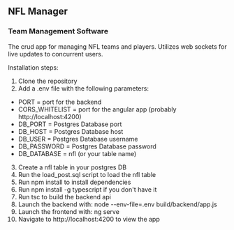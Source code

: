 ## NFL Manager
### Team Management Software
The crud app for managing NFL teams and players. Utilizes web sockets for live updates to concurrent users.

Installation steps: 
1. Clone the repository
2. Add a .env file with the following parameters:
  - PORT = port for the backend
  - CORS_WHITELIST = port for the angular app (probably http://localhost:4200)
  - DB_PORT = Postgres Database port
  - DB_HOST = Postgres Database host
  - DB_USER = Postgres Database username
  - DB_PASSWORD = Postgres Database password
  - DB_DATABASE = nfl (or your table name)
3. Create a nfl table in your postgres DB
4. Run the load_post.sql script to load the nfl table
5. Run npm install to install dependencies
6. Run npm install -g typescript if you don't have it
7. Run tsc to build the backend api
8. Launch the backend with: node --env-file=.env build/backend/app.js
9. Launch the frontend with: ng serve
10. Navigate to http://localhost:4200 to view the app